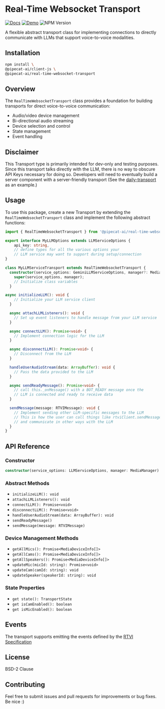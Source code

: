 # Real-Time Websocket Transport

[![Docs](https://img.shields.io/badge/Documentation-blue)](https://docs.pipecat.ai/client/reference/js/transports/realtime)
[![Demo](https://img.shields.io/badge/Demo-forestgreen)](examples/geminiMultiModalLive/README.md)
![NPM Version](https://img.shields.io/npm/v/@pipecat-ai/realtime-websocket-transport)

A flexible abstract transport class for implementing connections to directly communicate with LLMs that support voice-to-voice modalities.

## Installation

```bash copy
npm install \
@pipecat-ai/client-js \
@pipecat-ai/real-time-websocket-transport
```

## Overview

The `RealTimeWebsocketTransport` class provides a foundation for building transports for direct voice-to-voice communication:

- Audio/video device management
- Bi-directional audio streaming
- Device selection and control
- State management
- Event handling

## Disclaimer

This Transport type is primarily intended for dev-only and testing purposes. Since this transport talks directly with the LLM, there is no way to obscure API Keys necessary for doing so. Developers will need to eventually build a server component with a server-friendly transport (See the [daily-transport](https://docs.pipecat.ai/client/reference/js/transports/daily) as an example.)

## Usage

To use this package, create a new Transport by extending the `RealTimeWebsocketTransport` class and implement the following abstract functions:

```typescript
import { RealTimeWebsocketTransport } from '@pipecat-ai/real-time-websocket-transport';

export interface MyLLMOptions extends LLMServiceOptions {
    api_key: string,
    // define types for all the various options your
    // LLM service may want to support during setup/connection
}

class MyLLMServiceTransport extends RealTimeWebsocketTransport {
  constructor(service_options: GeminiLLMServiceOptions, manager?: MediaManager) {
    super(service_options, manager);
    // Initialize class variables
  }

async initializeLLM(): void {
    // Initialize your LLM service client
  }

  async attachLLMListeners(): void {
    // Set up event listeners to handle message from your LLM service
  }

  async connectLLM(): Promise<void> {
    // Implement connection logic for the LLM
  }

  async disconnectLLM(): Promise<void> {
    // Disconnect from the LLM
  }

  handleUserAudioStream(data: ArrayBuffer): void {
    // Pass the data provided to the LLM
  }

  async sendReadyMessage(): Promise<void> {
    // call this._onMessage() with a BOT_READY message once the
    // LLM is connected and ready to receive data
  }

  sendMessage(message: RTVIMessage): void {
    // Implement sending other LLM-specific messages to the LLM
    // This is how the user can call things like rtviClient.sendMessage(...)
    // and communicate in other ways with the LLM
  }
}
```

## API Reference

### Constructor
```typescript
constructor(service_options: LLMServiceOptions, manager: MediaManager)
```

### Abstract Methods
- `initializeLLM(): void`
- `attachLLMListeners(): void`
- `connectLLM(): Promise<void>`
- `disconnectLLM(): Promise<void>`
- `handleUserAudioStream(data: ArrayBuffer): void`
- `sendReadyMessage()`
- `sendMessage(message: RTVIMessage)`

### Device Management Methods
- `getAllMics(): Promise<MediaDeviceInfo[]>`
- `getAllCams(): Promise<MediaDeviceInfo[]>`
- `getAllSpeakers(): Promise<MediaDeviceInfo[]>`
- `updateMic(micId: string): Promise<void>`
- `updateCam(camId: string): void`
- `updateSpeaker(speakerId: string): void`

### State Properties
- `get state(): TransportState`
- `get isCamEnabled(): boolean`
- `get isMicEnabled(): boolean`

## Events
The transport supports emitting the events defined by the [RTVI Specification](https://docs.pipecat.ai/client/reference/js/callbacks)

## License

BSD-2 Clause

## Contributing
Feel free to submit issues and pull requests for improvements or bug fixes. Be nice :)
